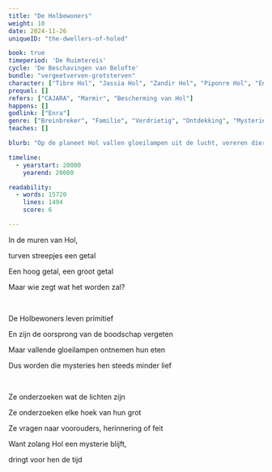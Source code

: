```yaml
---
title: "De Holbewoners"
weight: 10
date: 2024-11-26
uniqueID: "the-dwellers-of-holed"

book: true
timeperiod: 'De Ruimtereis'
cycle: 'De Beschavingen van Belofte'
bundle: "vergeetverven-grotsterven"
character: ["Tibre Hol", "Jassia Hol", "Zandir Hol", "Piponre Hol", "Enra", "Borrick Hol"]
prequel: []
refers: ["CAJARA", "Marmir", "Bescherming van Hol"]
happens: []
godlink: ["Enra"]
genre: ["Breinbreker", "Familie", "Verdrietig", "Ontdekking", "Mysterie", "Toekomst", "Tussendoortje"]
teaches: []

blurb: "Op de planeet Hol vallen gloeilampen uit de lucht, vereren dieren de mensen, en bevatten de grotmuren vage boodschappen. Terwijl Tengo de mysteries van Hol ontrafelt, verliest hij steeds meer de hoop dat zijn Holbewoners nog lang zullen leven."

timeline:
  - yearstart: 20000
    yearend: 20000

readability:
  - words: 15720
    lines: 1494
    score: 6

---
```


In de muren van Hol, 

turven streepjes een getal

Een hoog getal, een groot getal

Maar wie zegt wat het worden zal?

&nbsp;

De Holbewoners leven primitief

En zijn de oorsprong van de boodschap vergeten

Maar vallende gloeilampen ontnemen hun eten

Dus worden die mysteries hen steeds minder lief

&nbsp;

Ze onderzoeken wat de lichten zijn

Ze onderzoeken elke hoek van hun grot

Ze vragen naar voorouders, herinnering of feit

Want zolang Hol een mysterie blijft, 

dringt voor hen de tijd